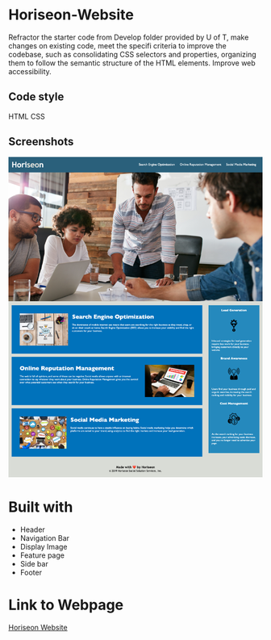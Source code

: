 
# Horiseon-Website
Refractor the starter code from Develop folder provided by U of T, make changes on existing code, meet the specifi criteria to improve the codebase, such as consolidating CSS selectors and properties, organizing them to follow the semantic structure of the HTML elements. Improve web accessibility.

## Code style
HTML
CSS

## Screenshots
![Screenshot](./website.png)

# Built with
- Header
- Navigation Bar
- Display Image
- Feature page
- Side bar
- Footer


# Link to Webpage

[Horiseon Website](https://neeko623.github.io/Horiseon-Website/)
